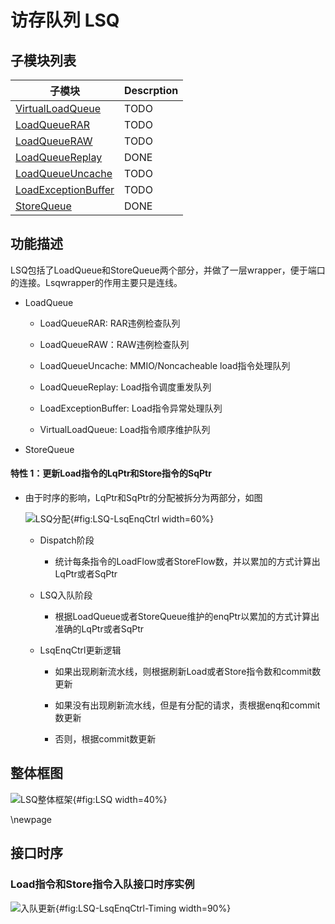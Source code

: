 # 访存队列 LSQ

## 子模块列表

| 子模块                                         | Descrption |
| ------------------------------------------- | ---------- |
| [VirtualLoadQueue](VirtualLoadQueue.md)     | TODO       |
| [LoadQueueRAR](LoadQueueRAR.md)             | TODO       |
| [LoadQueueRAW](LoadQueueRAW.md)             | TODO       |
| [LoadQueueReplay](LoadQueueReplay.md)       | DONE       |
| [LoadQueueUncache](LoadQueueUncache.md)     | TODO       |
| [LoadExceptionBuffer](LqExceptionBuffer.md) | TODO       |
| [StoreQueue](StoreQueue.md)                 | DONE       |


## 功能描述

LSQ包括了LoadQueue和StoreQueue两个部分，并做了一层wrapper，便于端口的连接。Lsqwrapper的作用主要只是连线。

  * LoadQueue

    * LoadQueueRAR: RAR违例检查队列

    * LoadQueueRAW：RAW违例检查队列

    * LoadQueueUncache: MMIO/Noncacheable load指令处理队列

    * LoadQueueReplay: Load指令调度重发队列

    * LoadExceptionBuffer: Load指令异常处理队列

    * VirtualLoadQueue: Load指令顺序维护队列

  * StoreQueue

#### 特性 1：更新Load指令的LqPtr和Store指令的SqPtr

* 由于时序的影响，LqPtr和SqPtr的分配被拆分为两部分，如图

  ![LSQ分配](./figure/LSQ-LsqEnqCtrl.svg){#fig:LSQ-LsqEnqCtrl width=60%}

  * Dispatch阶段

    * 统计每条指令的LoadFlow或者StoreFlow数，并以累加的方式计算出LqPtr或者SqPtr

  * LSQ入队阶段

    * 根据LoadQueue或者StoreQueue维护的enqPtr以累加的方式计算出准确的LqPtr或者SqPtr

  * LsqEnqCtrl更新逻辑

    * 如果出现刷新流水线，则根据刷新Load或者Store指令数和commit数更新

    * 如果没有出现刷新流水线，但是有分配的请求，责根据enq和commit数更新

    * 否则，根据commit数更新

## 整体框图

![LSQ整体框架](./figure/LSQ.svg){#fig:LSQ width=40%}


\newpage

## 接口时序

### Load指令和Store指令入队接口时序实例

![入队更新](./figure/LSQ-LsqEnqCtrl-Timing.svg){#fig:LSQ-LsqEnqCtrl-Timing
width=90%}
